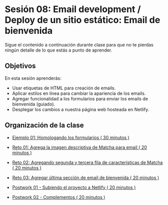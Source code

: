 # Sesión 08: Email development / Deploy de un sitio estático: Email de bienvenida

Sigue el contenido a continuación durante clase para que no te pierdas ningún
detalle de lo que estás a punto de aprender.

## Objetivos

En esta sesión aprenderás:

- Usar etiquetas de HTML para creación de emails.
- Aplicar estilos en línea para cambiar la apariencia de los emails.
- Agregar funcionalidad a los formularios para enviar los emails de bienvenida
  (guiado).
- Desplegar los cambios a nuestra página web hosteada en Netlify.

## Organización de la clase

- [Ejemplo 01: Homologando los formularios ( 30 minutos ) ](./Ejemplo-01)

- [Reto  01: Agrega la imagen descriptiva de Matcha para email ( 20 minutos ) ](./reto-01)

- [Reto  02: Agregando segunda y tercera fila de características de Matcha ( 20 minutos ) ](./reto-02)

- [Reto  03: Agregar última sección de email de bienvenida ( 20 minutos ) ](./reto-02)

- [Postwork 01 - Subiendo el proyecto a Netlify ( 20 minutos ) ](./postwork-01)

- [Postwork 02 - Complementos ( 20 minutos ) ](./postwork-02)
